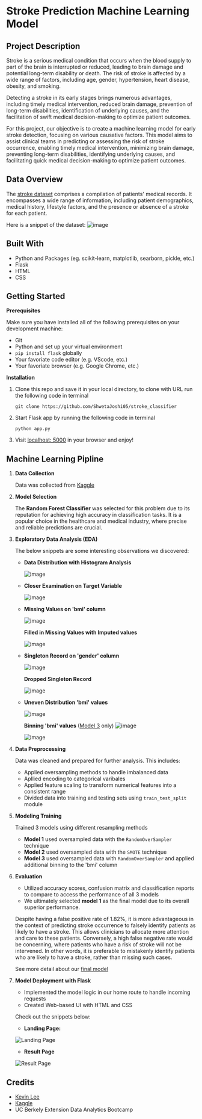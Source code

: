 # Stroke Prediction Machine Learning Model

## Project Description

Stroke is a serious medical condition that occurs when the blood supply to part of the brain is interrupted or reduced, leading to brain damage and potential long-term disability or death. The risk of stroke is affected by a wide range of factors, including age, gender, hypertension, heart disease, obesity, and smoking. 

Detecting a stroke in its early stages brings numerous advantages, including timely medical intervention, reduced brain damage, prevention of long-term disabilities, identification of underlying causes, and the facilitation of swift medical decision-making to optimize patient outcomes.

For this project, our objective is to create a machine learning model for early stroke detection, focusing on various causative factors. This model aims to assist clinical teams in predicting or assessing the risk of stroke occurrence, enabling timely medical intervention, minimizing brain damage, preventing long-term disabilities, identifying underlying causes, and facilitating quick medical decision-making to optimize patient outcomes.

##  Data Overview

The [stroke dataset](https://www.kaggle.com/datasets/fedesoriano/stroke-prediction-dataset?select=healthcare-dataset-stroke-data.csv) comprises a compilation of patients' medical records. It encompasses a wide range of information, including patient demographics, medical history, lifestyle factors, and the presence or absence of a stroke for each patient.

Here is a snippet of the dataset: 
![image](https://github.com/yeyanwang/stroke_classifier/assets/120543690/7502f72d-72be-43a2-8c5c-eb2c1668f1df)

## Built With 
- Python and Packages (eg. scikit-learn, matplotlib, searborn, pickle, etc.)
- Flask
- HTML
- CSS

## Getting Started 
**Prerequisites**

Make sure you have installed all of the following prerequisites on your development machine:
- Git
- Python and set up your virtual environment
- `pip install flask` globally
- Your favoriate code editor (e.g. VScode, etc.)
- Your favoriate browser (e.g. Google Chrome, etc.)

**Installation**

1. Clone this repo and save it in your local directory, to clone with URL run the following code in terminal
  
     `git clone https://github.com/ShwetaJoshi05/stroke_classifier`
  
2. Start Flask app by running the following code in terminal

     `python app.py`
  
3. Visit [localhost: 5000](http://localhost:5000/) in your browser and enjoy!

## Machine Learning Pipline
1. **Data Collection** 
   
   Data was collected from [Kaggle](https://www.kaggle.com/datasets/fedesoriano/stroke-prediction-dataset)
   
2. **Model Selection** 

   The **Random Forest Classifier** was selected for this problem due to its reputation for achieving high accuracy in classification tasks. 
   It is a popular choice in the healthcare and medical industry, where precise and reliable predictions are crucial.
   
3. **Exploratory Data Analysis (EDA)** 

   The below snippets are some interesting observations we discovered: 
   - **Data Distribution with Histogram Analysis**
   
     ![image](https://github.com/yeyanwang/stroke_classifier/assets/120543690/efacd65c-d4c2-4060-a508-e7ef2be771f8)
     
   - **Closer Examination on Target Variable** 
   
     ![image](https://github.com/yeyanwang/stroke_classifier/assets/120543690/7ed0adda-b624-4699-8546-021602894d69)
     
   - **Missing Values on 'bmi' column**
   
     ![image](https://github.com/yeyanwang/stroke_classifier/assets/120543690/6e6ad77a-8086-4b70-8910-a92c0a0cfef7)
     
     **Filled in Missing Values with Imputed values**
     
     ![image](https://github.com/yeyanwang/stroke_classifier/assets/120543690/65da8d6e-f563-4fcb-a8f9-7763ea5aa9fc)
     
   - **Singleton Record on 'gender' column**
   
     ![image](https://github.com/yeyanwang/stroke_classifier/assets/120543690/8ed61800-b292-4080-b882-2d37240c243f)
     
     **Dropped Singleton Record**
     
     ![image](https://github.com/yeyanwang/stroke_classifier/assets/120543690/51b3de32-cf32-4cb5-8519-cd5c8c2c82fc)
     
   - **Uneven Distribution 'bmi' values**
    
     ![image](https://github.com/yeyanwang/stroke_classifier/assets/120543690/dda914f3-391f-4bcf-92c8-1c239ee1e157)
     
     **Binning 'bmi' values** ([Model 3](https://github.com/yeyanwang/stroke_classifier/blob/main/stroke_classifier_optimization_1.ipynb) only)
     ![image](https://github.com/yeyanwang/stroke_classifier/assets/120543690/742d74c4-c14c-4a72-a78b-a154d0092eeb)
     
     ![image](https://github.com/yeyanwang/stroke_classifier/assets/120543690/cca8c744-b3fc-4fe6-98ae-20da5b87f464)
     
4. **Data Preprocessing** 

   Data was cleaned and prepared for further analysis. This includes: 
   - Applied oversampling methods to handle imbalanced data
   - Apllied encoding to categorical varibales
   - Applied feature scaling to transform numerical features into a consistent range
   - Divided data into training and testing sets using `train_test_split` module
5. **Modeling Training**

   Trained 3 models using different resampling methods  
   - **Model 1** used oversampled data with the `RandomOverSampler` technique
   - **Model 2** used oversampled data with the `SMOTE` technique
   - **Model 3** used oversampled data with `RandomOverSampler` and applied additional binning to the 'bmi' column

6. **Evaluation**
   - Utilized accuracy scores, confusion matrix and classification reports to compare to access the performance of all 3 models
   - We ultimately selected **model 1** as the final model due to its overall superior performance. 
   
   Despite having a false positive rate of 1.82%, it is more advantageous in the context of predicting stroke occurrence to falsely identify patients as likely to have a stroke. This allows clinicians to allocate more attention and care to these patients. Conversely, a high false negative rate would be concerning, where patients who have a risk of stroke will not be intervened. In other words, it is preferable to mistakenly identify patients who are likely to have a stroke, rather than missing such cases. 
   
   See more detail about our [final model](https://github.com/yeyanwang/stroke_classifier/blob/main/stroke_classifier_final%20.ipynb)
7. **Model Deployment with Flask**
   - Implemented the model logic in our home route to handle incoming requests
   - Created Web-based UI with HTML and CSS
   
   Check out the snippets below:
   - **Landing Page:**
   
   ![Landing Page](https://github.com/yeyanwang/stroke_classifier/assets/120543690/93037122-c541-4cb0-9307-6937aa6f0252)
   
   - **Result Page**
   
   ![Result Page](https://github.com/yeyanwang/stroke_classifier/assets/120543690/1bd99269-90c2-49fe-b023-9f398b486b18)

## Credits 
- [Kevin Lee](https://github.com/kevinclee26)
- [Kaggle](https://www.kaggle.com/datasets/fedesoriano/stroke-prediction-dataset?select=healthcare-dataset-stroke-data.csv)
- UC Berkely Extension Data Analytics Bootcamp

